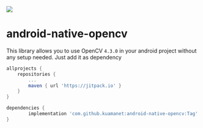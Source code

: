 [![](https://jitpack.io/v/kuamanet/android-native-opencv.svg)](https://jitpack.io/#kuamanet/android-native-opencv)
# android-native-opencv
This library allows you to use OpenCV `4.3.0` in your android project without
any setup needed. Just add it as dependency

```groovy
allprojects {
    repositories {
        ...
        maven { url 'https://jitpack.io' }
    }
}
```

```groovy
dependencies {
        implementation 'com.github.kuamanet:android-native-opencv:Tag'
}
```
